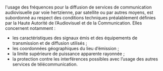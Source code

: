 l'usage des fréquences pour la diffusion de services de communication audiovisuelle par voie hertzienne, par satellite ou par autres moyens, est subordonné au respect des conditions techniques préalablement définies par la Haute Autorité de l’Audiovisuel et de la Communication. Elles concernent notamment :
- les caractéristiques des signaux émis et des équipements de transmission et de diffusion utilisés ;
- les coordonnées géographiques du lieu d’émission ;
- la limite supérieure de puissance apparente rayonnée ;
- la protection contre les interférences possibles avec l’usage des autres services de télécommunication.